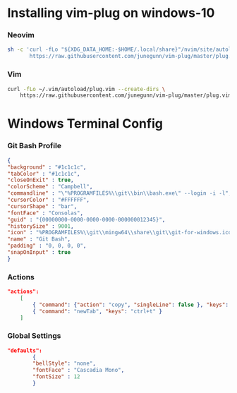# Installing vim-plug on windows-10

### Neovim
```bash
sh -c 'curl -fLo "${XDG_DATA_HOME:-$HOME/.local/share}"/nvim/site/autoload/plug.vim --create-dirs \
       https://raw.githubusercontent.com/junegunn/vim-plug/master/plug.vim'
```
       
### Vim
```bash
curl -fLo ~/.vim/autoload/plug.vim --create-dirs \
    https://raw.githubusercontent.com/junegunn/vim-plug/master/plug.vim
```

# Windows Terminal Config

### Git Bash Profile
```json
{
"background" : "#1c1c1c",
"tabColor" : "#1c1c1c",
"closeOnExit" : true,
"colorScheme" : "Campbell",
"commandline" : "\"%PROGRAMFILES%\\git\\bin\\bash.exe\" --login -i -l",
"cursorColor" : "#FFFFFF",
"cursorShape" : "bar",
"fontFace" : "Consolas",
"guid" : "{00000000-0000-0000-0000-000000012345}",
"historySize" : 9001,
"icon" : "%PROGRAMFILES%\\git\\mingw64\\share\\git\\git-for-windows.ico",
"name" : "Git Bash",
"padding" : "0, 0, 0, 0",
"snapOnInput" : true
}
```

### Actions
```json
"actions":
    [
        { "command": {"action": "copy", "singleLine": false }, "keys": "ctrl+c" },
        { "command": "newTab", "keys": "ctrl+t" }
    ]
```
### Global Settings
```json
"defaults":
        {
        "bellStyle": "none",
        "fontFace" : "Cascadia Mono",
        "fontSize" : 12
        }
```
